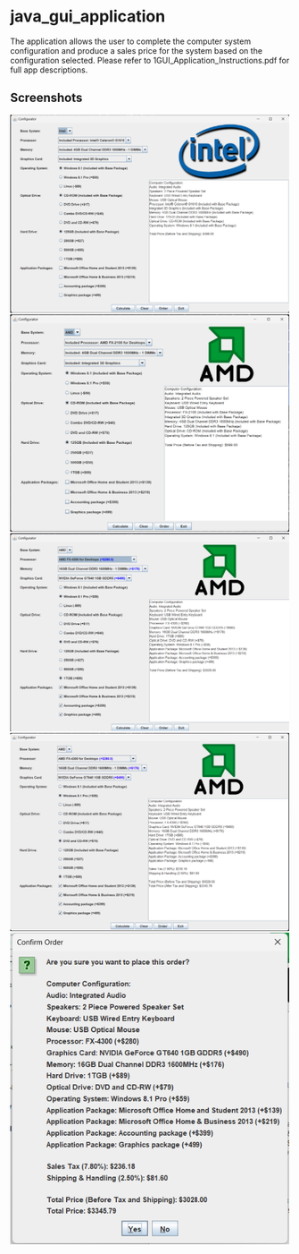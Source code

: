 # java_gui_application
The application allows the user to complete the computer system configuration and produce a sales price for the system based on the configuration selected. Please refer to 1GUI_Application_Instructions.pdf for full app descriptions.

## Screenshots
<img src="https://github.com/abramekamil/java_gui_application/blob/main/applicationStart_default_set_to_Intel.png" width="500"/>
<img src="https://github.com/abramekamil/java_gui_application/blob/main/AMDBASEPRICE.png" width="500"/>
<img src="https://github.com/abramekamil/java_gui_application/blob/main/AMD_everything%20selected%20.png" width="500"/>
<img src="https://github.com/abramekamil/java_gui_application/blob/main/calculate.png" width="500"/>
<img src="https://github.com/abramekamil/java_gui_application/blob/main/order_button.png" width="500"/>
